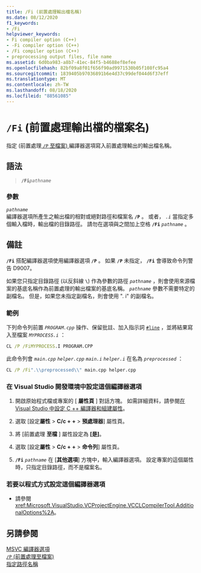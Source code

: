 ```yaml
---
title: /Fi (前置處理輸出檔名稱)
ms.date: 08/12/2020
f1_keywords:
- /Fi
helpviewer_keywords:
- Fi compiler option (C++)
- -Fi compiler option (C++)
- /Fi compiler option (C++)
- preprocessing output files, file name
ms.assetid: 6d0ba983-a8b7-41ec-84f5-b4688ef8efee
ms.openlocfilehash: 82bf09a8f01f656f90ad9971530b05f108fc95a4
ms.sourcegitcommit: 1839405b97036891b6e4d37c99def044d6f37eff
ms.translationtype: MT
ms.contentlocale: zh-TW
ms.lasthandoff: 08/18/2020
ms.locfileid: "88561085"
---
```

# <a name="fi-preprocess-output-file-name"></a>`/Fi` (前置處理輸出檔的檔案名) 

指定 (前置處理[ `/P` 至檔案) ](p-preprocess-to-a-file.md)編譯器選項寫入前置處理輸出的輸出檔名稱。

## <a name="syntax"></a>語法

> **`/Fi`**_`pathname`_

### <a name="parameters"></a>參數

*`pathname`*\
編譯器選項所產生之輸出檔的相對或絕對路徑和檔案名 **`/P`** 。 或者， *`.i`* 當指定多個輸入檔時，輸出檔的目錄路徑。 請勿在選項與之間加上空格 **`/Fi`** *`pathname`* 。

## <a name="remarks"></a>備註

**`/Fi`** 搭配編譯器選項使用編譯器選項 **`/P`** 。 如果 **`/P`** 未指定， **`/Fi`** 會導致命令列警告 D9007。

如果您只指定目錄路徑 (以反斜線 **`\`**) 作為參數的路徑 *`pathname`* ，則會使用來源檔案的基底名稱作為前置處理的輸出檔案的基底名稱。 *`pathname`* 參數不需要特定的副檔名。 但是，如果您未指定副檔名，則會使用 ". i" 的副檔名。

### <a name="example"></a>範例

下列命令列前置 *`PROGRAM.cpp`* 操作、保留批註、加入指示詞 [`#line`](../../preprocessor/hash-line-directive-c-cpp.md) ，並將結果寫入至檔案 *`MYPROCESS.i`* ：

```cmd
CL /P /FiMYPROCESS.I PROGRAM.CPP
```

此命令列會 *`main.cpp`* *`helper.cpp`* *`main.i`* *`helper.i`* 在名為 *`preprocessed`* ：

```cmd
CL /P /Fi".\\preprocessed\\" main.cpp helper.cpp
```

### <a name="to-set-this-compiler-option-in-the-visual-studio-development-environment"></a>在 Visual Studio 開發環境中設定這個編譯器選項

1. 開啟原始程式檔或專案的 [ **屬性頁** ] 對話方塊。 如需詳細資料，請參閱[在 Visual Studio 中設定 C ++ 編譯器和組建屬性](../working-with-project-properties.md)。

1. 選取 [設定**屬性**  >  **C/c + +**  >  **預處理器**] 屬性頁。

1. 將 [前置處理 **至檔** ] 屬性設定為 **[是]**。

1. 選取 [設定**屬性**  >  **C/c + +**  >  **命令列**] 屬性頁。

1. **`/Fi`** *`pathname`* 在 [**其他選項**] 方塊中，輸入編譯器選項。 設定專案的這個屬性時，只指定目錄路徑，而不是檔案名。

### <a name="to-set-this-compiler-option-programmatically"></a>若要以程式方式設定這個編譯器選項

- 請參閱 <xref:Microsoft.VisualStudio.VCProjectEngine.VCCLCompilerTool.AdditionalOptions%2A>。

## <a name="see-also"></a>另請參閱

[MSVC 編譯器選項](compiler-options.md)<br/>
[`/P` (前置處理至檔案) ](p-preprocess-to-a-file.md)<br/>
[指定路徑名稱](specifying-the-pathname.md)
